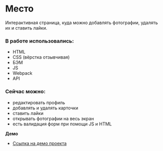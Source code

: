 # Место

Интерактивная страница, куда можно добавлять фотографии, удалять их и ставить лайки.

### В работе использовались:

* HTML
* CSS (вёрстка отзывчивая)
* БЭМ
* JS
* Webpack
* API

### Сейчас можно:

* редактировать профиль
* добавлять и удалять карточки 
* ставить лайки
* открывать фотографии на весь экран
* есть валидация форм при помощи JS и HTML

**Демо**

* [Ссылка на демо проекта](https://kalibryyy.github.io/mesto-react/)


